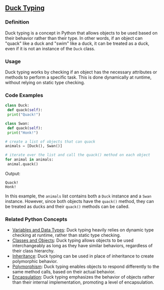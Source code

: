 ## [Duck Typing](./../Duck-Typing/)

### Definition
Duck typing is a concept in Python that allows objects to be used based on their behavior rather than their type. In other words, if an object can "quack" like a duck and "swim" like a duck, it can be treated as a duck, even if it is not an instance of the `Duck` class.

### Usage
Duck typing works by checking if an object has the necessary attributes or methods to perform a specific task. This is done dynamically at runtime, without relying on static type checking.

### Code Examples
```python
class Duck:
 def quack(self):
 print("Quack!")

class Swan:
 def quack(self):
 print("Honk!")

# create a list of objects that can quack
animals = [Duck(), Swan()]

# iterate over the list and call the quack() method on each object
for animal in animals:
 animal.quack()
```

Output:
```
Quack!
Honk!
```

In this example, the `animals` list contains both a `Duck` instance and a `Swan` instance. However, since both objects have the `quack()` method, they can be treated as ducks and their `quack()` methods can be called.

### Related Python Concepts

- [Variables and Data Types](./../Variables-and-Data-Types/): Duck typing heavily relies on dynamic type checking at runtime, rather than static type checking.
- [Classes and Objects](./../Classes-and-Objects/): Duck typing allows objects to be used interchangeably as long as they have similar behaviors, regardless of their class hierarchy.
- [Inheritance](./../Inheritance/): Duck typing can be used in place of inheritance to create polymorphic behavior.
- [Polymorphism](./../Polymorphism/): Duck typing enables objects to respond differently to the same method calls, based on their actual behavior.
- [Encapsulation](./../Encapsulation/): Duck typing emphasizes the behavior of objects rather than their internal implementation, promoting a level of encapsulation.